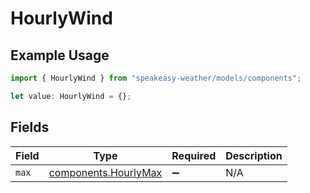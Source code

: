 # HourlyWind

## Example Usage

```typescript
import { HourlyWind } from "speakeasy-weather/models/components";

let value: HourlyWind = {};
```

## Fields

| Field                                                        | Type                                                         | Required                                                     | Description                                                  |
| ------------------------------------------------------------ | ------------------------------------------------------------ | ------------------------------------------------------------ | ------------------------------------------------------------ |
| `max`                                                        | [components.HourlyMax](../../models/components/hourlymax.md) | :heavy_minus_sign:                                           | N/A                                                          |
